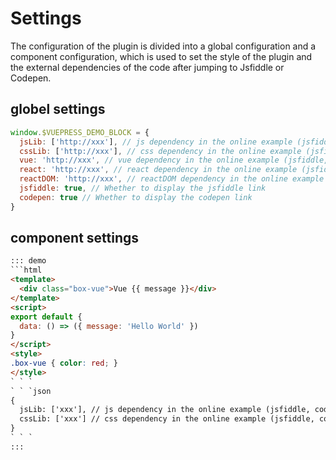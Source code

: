 # Settings

The configuration of the plugin is divided into a global configuration and a component configuration, which is used to set the style of the plugin and the external dependencies of the code after jumping to Jsfiddle or Codepen.

## globel settings

```js
window.$VUEPRESS_DEMO_BLOCK = {
  jsLib: ['http://xxx'], // js dependency in the online example (jsfiddle, codepen)
  cssLib: ['http://xxx'], // css dependency in the online example (jsfiddle, codepen)
  vue: 'http://xxx', // vue dependency in the online example (jsfiddle, codepen)
  react: 'http://xxx', // react dependency in the online example (jsfiddle, codepen)
  reactDOM: 'http://xxx', // reactDOM dependency in the online example (jsfiddle, codepen)
  jsfiddle: true, // Whether to display the jsfiddle link
  codepen: true // Whether to display the codepen link
}
```

## component settings

```html
::: demo
```html
<template>
  <div class="box-vue">Vue {{ message }}</div>
</template>
<script>
export default {
  data: () => ({ message: 'Hello World' })
}
</script>
<style>
.box-vue { color: red; }
</style>
` ` `
` ` `json
{
  jsLib: ['xxx'], // js dependency in the online example (jsfiddle, codepen)
  cssLib: ['xxx'] // css dependency in the online example (jsfiddle, codepen)
}
` ` `
:::
```
